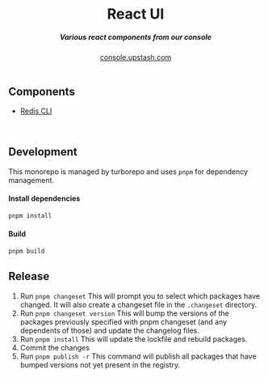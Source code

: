 <div align="center">
    <h1 align="center">React UI</h1>
    <h5>Various react components from our console</h5>
</div>

<div align="center">
  <a href="https://console.upstash.com">console.upstash.com</a>
</div>
<br/>




## Components

- [Redis CLI](https://github.com/upstash/react-ui/blob/main/packages/react-cli/README.md)


<br/>



## Development

This monorepo is managed by turborepo and uses `pnpm` for dependency management.

#### Install dependencies

```bash
pnpm install
```

#### Build

```bash
pnpm build
```



## Release

1. Run `pnpm changeset`
This will prompt you to select which packages have changed. It will also create a changeset file in the `.changeset` directory.
2. Run `pnpm changeset version`
This will bump the versions of the packages previously specified with pnpm changeset (and any dependents of those) and update the changelog files.
3. Run `pnpm install` 
This will update the lockfile and rebuild packages.
4. Commit the changes
5. Run `pnpm publish -r`
This command will publish all packages that have bumped versions not yet present in the registry.